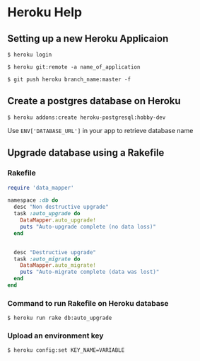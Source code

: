 # Heroku Help


## Setting up a new Heroku Applicaion
```shell
$ heroku login

$ heroku git:remote -a name_of_application

$ git push heroku branch_name:master -f
```

## Create a postgres database on Heroku
```shell
$ heroku addons:create heroku-postgresql:hobby-dev
```
Use `ENV['DATABASE_URL']` in your app to retrieve database name

## Upgrade database using a Rakefile

### Rakefile
```ruby
require 'data_mapper'

namespace :db do
  desc "Non destructive upgrade"
  task :auto_upgrade do
    DataMapper.auto_upgrade!
    puts "Auto-upgrade complete (no data loss)"
  end


  desc "Destructive upgrade"
  task :auto_migrate do
    DataMapper.auto_migrate!
    puts "Auto-migrate complete (data was lost)"
  end
end
```

### Command to run Rakefile on Heroku database
```shell
$ heroku run rake db:auto_upgrade
```
### Upload an environment key
```shell
$ heroku config:set KEY_NAME=VARIABLE
```
